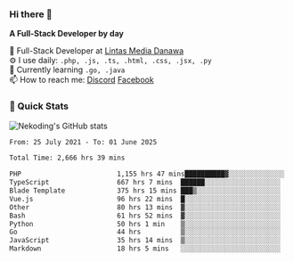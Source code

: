### Hi there 👋

**A Full-Stack Developer by day**

🔭 Full-Stack Developer at [Lintas Media Danawa](https://www.lintasmediadanawa.com/)  
⚙️ I use daily: `.php, .js, .ts, .html, .css, .jsx, .py`  
🌱 Currently learning `.go, .java`  
📫 How to reach me: [Discord](https://discordapp.com/users/984448732999327766)  [Facebook](https://fb.me/tyvandi)  

### 🚀 Quick Stats  

![Nekoding's GitHub stats](https://github-readme-stats.vercel.app/api?username=nekoding&show_icons=true)

<!--START_SECTION:waka-->

```txt
From: 25 July 2021 - To: 01 June 2025

Total Time: 2,666 hrs 39 mins

PHP                        1,155 hrs 47 mins██████████▓░░░░░░░░░░░░░░   42.08 %
TypeScript                 667 hrs 7 mins  ██████░░░░░░░░░░░░░░░░░░░   24.29 %
Blade Template             375 hrs 15 mins ███▒░░░░░░░░░░░░░░░░░░░░░   13.66 %
Vue.js                     96 hrs 22 mins  █░░░░░░░░░░░░░░░░░░░░░░░░   03.51 %
Other                      80 hrs 13 mins  ▓░░░░░░░░░░░░░░░░░░░░░░░░   02.92 %
Bash                       61 hrs 52 mins  ▓░░░░░░░░░░░░░░░░░░░░░░░░   02.25 %
Python                     50 hrs 1 min    ▒░░░░░░░░░░░░░░░░░░░░░░░░   01.82 %
Go                         44 hrs          ▒░░░░░░░░░░░░░░░░░░░░░░░░   01.60 %
JavaScript                 35 hrs 14 mins  ▒░░░░░░░░░░░░░░░░░░░░░░░░   01.28 %
Markdown                   18 hrs 5 mins   ░░░░░░░░░░░░░░░░░░░░░░░░░   00.66 %
```

<!--END_SECTION:waka-->

<!--
**nekoding/nekoding** is a ✨ _special_ ✨ repository because its `README.md` (this file) appears on your GitHub profile.

Here are some ideas to get you started:

- 🔭 I’m currently working on ...
- 🌱 I’m currently learning ...
- 👯 I’m looking to collaborate on ...
- 🤔 I’m looking for help with ...
- 💬 Ask me about ...
- 📫 How to reach me: ...
- 😄 Pronouns: ...
- ⚡ Fun fact: ...
-->

